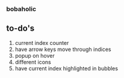 
### bobaholic

## to-do's
1. current index counter
2. have arrow keys move through indices
3. popup on hover
4. different icons
5. have current index highlighted in bubbles
